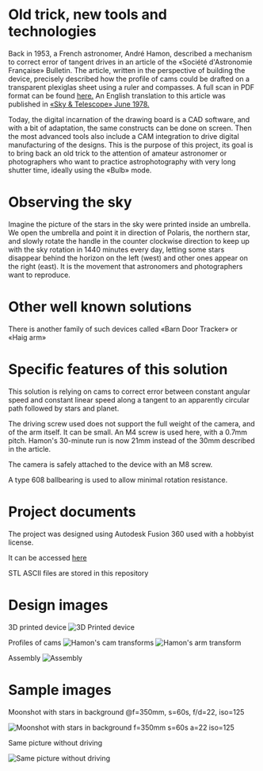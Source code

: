 # Old trick, new tools and technologies
Back in 1953, a French astronomer, André Hamon, described a mechanism to correct error of tangent drives in an article of the «Société d'Astronomie Française» Bulletin.
The article, written in the perspective of building the device, precisely described how the profile of cams could be drafted on a transparent plexiglas sheet using a ruler and compasses. A full scan in PDF format can be found [here.](http://www.astrosurf.com/astroptics/files/hamon_1953.pdf)
An English translation to this article was published in [«Sky & Telescope» June 1978.](https://archive.org/details/Sky_and_Telescope_1978-06-pdf)

Today, the digital incarnation of the drawing board is a CAD software, and with a bit of adaptation, the same constructs can be done on screen. Then the most advanced tools also include a CAM integration to drive digital manufacturing of the designs.
This is the purpose of this project, its goal is to bring back an old trick to the attention of amateur astronomer or photographers who want to practice astrophotography with very long shutter time, ideally using the «Bulb» mode.

# Observing the sky
Imagine the picture of the stars in the sky were printed inside an umbrella. We open the umbrella and point it in direction of Polaris, the northern star, and slowly rotate the handle in the counter clockwise direction to keep up with the sky rotation in 1440 minutes every day, letting some stars disappear behind the horizon on the left (west) and other ones appear on the right (east). It is the movement that astronomers and photographers want to reproduce.

# Other well known solutions
There is another family of such devices called «Barn Door Tracker» or «Haig arm»

# Specific features of this solution
This solution is relying on cams to correct error between constant angular speed and constant linear speed along a tangent to an apparently circular path followed by stars and planet.

The driving screw used does not support the full weight of the camera, and of the arm itself. It can be small. An M4 screw is used here, with a 0.7mm pitch. Hamon's 30-minute run is now 21mm instead of the 30mm described in the article.

The camera is safely attached to the device with an M8 screw.

A type 608 ballbearing is used to allow minimal rotation resistance.

# Project documents
The project was designed using Autodesk Fusion 360 used with a hobbyist license.

It can be accessed [here](https://a360.co/2JHPxIf)

STL ASCII files are stored in this repository

# Design images
3D printed device
![3D Printed device](images/setup.jpg)

Profiles of cams
![Hamon's cam transforms](/images/scrolling-cam-profile-sketch.png)
![Hamon's arm transform](/images/arm-cam-profile-sketch.png)

Assembly
![Assembly](/images/Assembly.png)

# Sample images
Moonshot with stars in background @f=350mm, s=60s, f/d=22, iso=125 

![Moonshot with stars in background f=350mm s=60s a=22 iso=125](/images/s60-a22-iso125.JPG)

Same picture without driving

![Same picture without driving](/images/no-drive.JPG)
